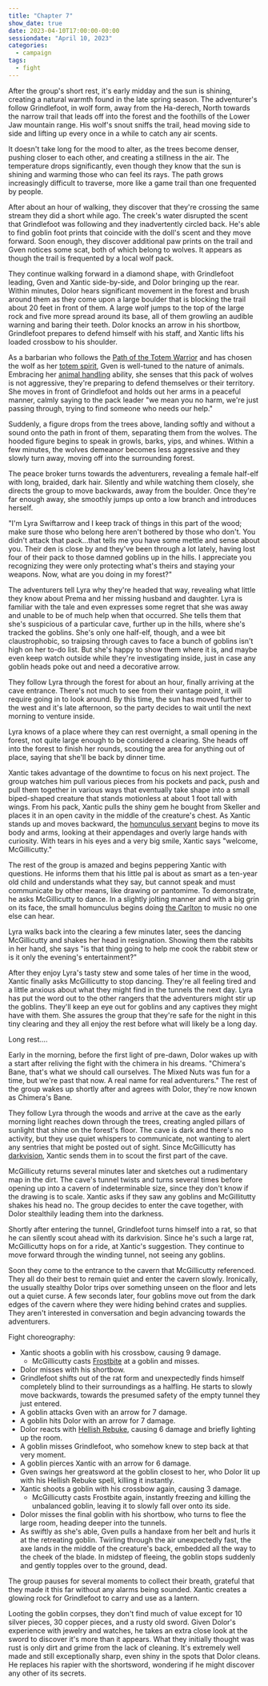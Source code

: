 ```yaml
---
title: "Chapter 7"
show_date: true
date: 2023-04-10T17:00:00-00:00
sessiondate: "April 10, 2023"
categories:
  - campaign
tags:
  - fight
---
```


After the group's short rest, it's early midday and the sun is shining, creating a natural
warmth found in the late spring season. The adventurer's follow Grindlefoot, in wolf form,
away from the Ha-derech, North towards the narrow trail that leads off into the forest and
the foothills of the Lower Jaw mountain range. His wolf's snout sniffs the trail, head
moving side to side and lifting up every once in a while to catch any air scents. 

It doesn't take long for the mood to alter, as the trees become denser, pushing closer to
each other, and creating a stillness in the air. The temperature drops significantly, even
though they know that the sun is shining and warming those who can feel its rays. The path
grows increasingly difficult to traverse, more like a game trail than one frequented by people.

After about an hour of walking, they discover that they're crossing the same stream
they did a short while ago. The creek's water disrupted the scent that Grindlefoot was
following and they inadvertently circled back. He's able to find goblin foot prints that
coincide with the doll's scent and they move forward. Soon enough, they discover additional
paw prints on the trail and Gven notices some scat, both of which belong to wolves. It
appears as though the trail is frequented by a local wolf pack.

They continue walking forward in a diamond shape, with Grindlefoot leading, Gven and Xantic
side-by-side, and Dolor bringing up the rear. Within minutes, Dolor hears significant
movement in the forest and brush around them as they come upon a large boulder that is
blocking the trail about 20 feet in front of them. A large wolf jumps to the top of the
large rock and five more spread around its base, all of them growling an audible warning
and baring their teeth. Dolor knocks an arrow in his shortbow, Grindlefoot prepares to
defend himself with his staff, and Xantic lifts his loaded crossbow to his shoulder.

As a barbarian who follows the
[Path of the Totem Warrior](https://www.dndbeyond.com/classes/barbarian#PathoftheTotemWarrior)
and has chosen the wolf as her [totem spirit](https://www.dndbeyond.com/classes/barbarian#TotemSpirit-100),
Gven is well-tuned to the nature of animals. Embracing her
[animal handling](https://www.dndbeyond.com/sources/basic-rules/using-ability-scores#AnimalHandling) ability,
she senses that this pack of wolves is not aggressive, they're preparing to defend themselves
or their territory. She moves in front of Grindlefoot and holds out her arms in a peaceful
manner, calmly saying to the pack leader "we mean you no harm, we're just passing through,
trying to find someone who needs our help."

Suddenly, a figure drops from the trees above, landing softly and without a sound onto
the path in front of them, separating them from the wolves. The hooded figure begins to
speak in growls, barks, yips, and whines. Within a few minutes, the wolves demeanor becomes
less aggressive and they slowly turn away, moving off into the surrounding forest.

The peace broker turns towards the adventurers, revealing a female half-elf
with long, braided, dark hair. Silently and while watching them closely, she directs the
group to move backwards, away from the boulder. Once they're far enough away, she smoothly
jumps up onto a low branch and introduces herself.

"I'm Lyra Swiftarrow and I keep track of things in this part of the wood; make sure those
who belong here aren't bothered by those who don't. You didn't attack that pack...that tells
me you have some mettle and sense about you. Their den is close by and they've been through a lot
lately, having lost four of their pack to those damned goblins up in the hills. I appreciate
you recognizing they were only protecting what's theirs and staying your weapons. Now,
what are you doing in my forest?"

The adventurers tell Lyra why they're headed that way, revealing what little they know about
Prema and her missing husband and daughter. Lyra is familiar with the tale and even expresses
some regret that she was away and unable to be of much help when that occurred. She tells
them that she's suspicious of a particular cave, further up in the hills, where she's
tracked the goblins. She's only one half-elf, though, and a wee bit claustrophobic, so traipsing
through caves to face a bunch of goblins isn't high on her to-do list. But she's happy
to show them where it is, and maybe even keep watch outside while they're investigating inside,
just in case any goblin heads poke out and need a decorative arrow.

They follow Lyra through the forest for about an hour, finally arriving at the cave entrance.
There's not much to see from their vantage point, it will require going in to look around.
By this time, the sun has moved further to the west and it's late afternoon, so the party
decides to wait until the next morning to venture inside.

Lyra knows of a place where they can rest overnight, a small opening in the forest, not quite
large enough to be considered a clearing. She heads off into the forest to finish her rounds,
scouting the area for anything out of place, saying that she'll be back by dinner time.

Xantic takes advantage of the downtime to focus on his next project. The group watches him
pull various pieces from his pockets and pack, push and pull them together in various ways that
eventually take shape into a small biped-shaped creature that stands motionless at about 1 foot
tall with wings. From his pack, Xantic pulls the shiny gem he bought from Skeller and places it
in an open cavity in the middle of the creature's chest. As Xantic stands up and moves backward,
the [homunculus servant](https://www.aidedd.org/dnd/monstres.php?vo=homunculus-servant)
begins to move its body and arms, looking at their appendages and overly large hands with
curiosity. With tears in his eyes and a very big smile, Xantic says "welcome, McGillicutty."

The rest of the group is amazed and begins peppering Xantic with questions. He informs them
that his little pal is about as smart as a ten-year old child and understands what they say,
but cannot speak and must communicate by other means, like drawing or pantomime. To demonstrate,
he asks McGillicutty to dance. In a slightly jolting manner and with a big grin on its face, the
small homunculus begins doing [the Carlton](https://youtu.be/zS1cLOIxsQ8) to music no one else
can hear.

Lyra walks back into the clearing a few minutes later, sees the dancing McGillicutty and shakes
her head in resignation. Showing them the rabbits in her hand, she says "is that thing going
to help me cook the rabbit stew or is it only the evening's entertainment?"

After they enjoy Lyra's tasty stew and some tales of her time in the wood, Xantic finally
asks McGillicutty to stop dancing. They're all feeling tired and a little anxious about what
they might find in the tunnels the next day. Lyra has put the word out to the other rangers
that the adventurers might stir up the goblins. They'll keep an eye out for goblins and
any captives they might have with them. She assures the group that they're safe for the night
in this tiny clearing and they all enjoy the rest before what will likely be a long day.

Long rest....

Early in the morning, before the first light of pre-dawn, Dolor wakes up with a start after
reliving the fight with the chimera in his dreams. "Chimera's Bane, that's what we should
call ourselves. The Mixed Nuts was fun for a time, but we're past that now. A real name for
real adventurers." The rest of the group wakes up shortly after and agrees with Dolor, they're
now known as Chimera's Bane.

They follow Lyra through the woods and arrive at the cave as the early morning light reaches
down through the trees, creating angled pillars of sunlight that shine on the forest's floor.
The cave is dark and there's no activity, but they use quiet whispers to communicate, not
wanting to alert any sentries that might be posted out of sight. Since McGillicutty has
[darkvision](https://roleplayersrespite.com/darkvision-5e), Xantic sends them in to scout
the first part of the cave.

McGillicuty returns several minutes later and sketches out a rudimentary map in the dirt.
The cave's tunnel twists and turns several times before opening up into a cavern of
indeterminable size, since they don't know if the drawing is to scale. Xantic asks if
they saw any goblins and McGillitutty shakes his head no. The group decides to enter the
cave together, with Dolor stealthily leading them into the darkness.

Shortly after entering the tunnel, Grindlefoot turns himself into a rat, so that he can silently
scout ahead with its darkvision. Since he's such a large rat, McGillicutty hops on for a ride,
at Xantic's suggestion. They continue to move forward through the winding tunnel, not seeing
any goblins. 

Soon they come to the entrance to the cavern that McGillicutty referenced. They all do their
best to remain quiet and enter the cavern slowly. Ironically, the usually stealthy Dolor trips
over something unseen on the floor and lets out a quiet curse. A few seconds later, four
goblins move out from the dark edges of the cavern where they were hiding behind crates and
supplies. They aren't interested in conversation and begin advancing towards the adventurers.

Fight choreography:
*   Xantic shoots a goblin with his crossbow, causing 9 damage.
    *   McGillicutty casts [Frostbite](https://www.dndbeyond.com/spells/frostbite) at a goblin
        and misses.
*   Dolor misses with his shortbow.
*   Grindlefoot shifts out of the rat form and unexpectedly finds himself completely blind to
    their surroundings as a halfling. He starts to slowly move backwards, towards the presumed
    safety of the empty tunnel they just entered.
*   A goblin attacks Gven with an arrow for 7 damage.
*   A goblin hits Dolor with an arrow for 7 damage.
*   Dolor reacts with [Hellish Rebuke](https://www.dndbeyond.com/spells/hellish-rebuke), causing
    6 damage and briefly lighting up the room.
*   A goblin misses Grindlefoot, who somehow knew to step back at that very moment.
*   A goblin pierces Xantic with an arrow for 6 damage.
*   Gven swings her greatsword at the goblin closest to her, who Dolor lit up with his Hellish
    Rebuke spell, killing it instantly.
*   Xantic shoots a goblin with his crossbow again, causing 3 damage.
    *   McGillicutty casts Frostbite again, instantly freezing and killing the unbalanced goblin,
        leaving it to slowly fall over onto its side.
*   Dolor misses the final goblin with his shortbow, who turns to flee the large room, heading
    deeper into the tunnels.
*   As swiftly as she's able, Gven pulls a handaxe from her belt and hurls it at the
    retreating goblin. Twirling through the air unexpectedly fast, the axe lands in the middle
    of the creature's back, embedded all the way to the cheek of the blade. In midstep of
    fleeing, the goblin stops suddenly and gently topples over to the ground, dead.

The group pauses for several moments to collect their breath, grateful that they made it this
far without any alarms being sounded. Xantic creates a glowing rock for Grindlefoot to carry
and use as a lantern. 

Looting the goblin corpses, they don't find much of value except for 10 silver pieces, 30 copper
pieces, and a rusty old sword. Given Dolor's experience with jewelry and watches, he takes an
extra close look at the sword to discover it's more than it appears. What they initially thought
was rust is only dirt and grime from the lack of cleaning. It's extremely well made and still
exceptionally sharp, even shiny in the spots that Dolor cleans. He replaces his rapier with the
shortsword, wondering if he might discover any other of its secrets.

